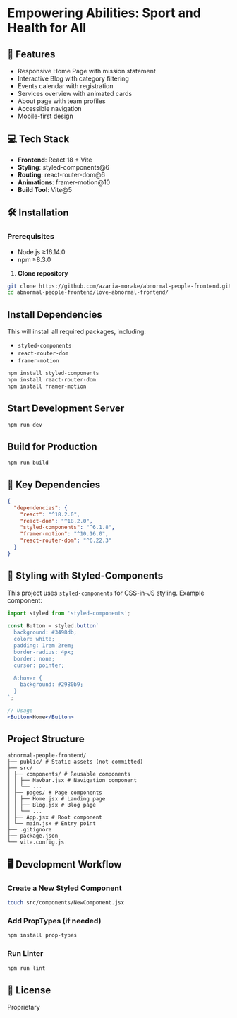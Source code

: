 
# Empowering Abilities: Sport and Health for All

## 🌟 Features
- Responsive Home Page with mission statement
- Interactive Blog with category filtering
- Events calendar with registration
- Services overview with animated cards
- About page with team profiles
- Accessible navigation
- Mobile-first design

## 💻 Tech Stack
- **Frontend**: React 18 + Vite
- **Styling**: styled-components@6
- **Routing**: react-router-dom@6
- **Animations**: framer-motion@10
- **Build Tool**: Vite@5

## 🛠️ Installation

### Prerequisites
- Node.js ≥16.14.0
- npm ≥8.3.0

1. **Clone repository**
```bash
git clone https://github.com/azaria-morake/abnormal-people-frontend.git
cd abnormal-people-frontend/love-abnormal-frontend/
```

## Install Dependencies  
This will install all required packages, including:  

- `styled-components`  
- `react-router-dom`  
- `framer-motion`  

```bash
npm install styled-components
npm install react-router-dom
npm install framer-motion
```

## Start Development Server

```bash
npm run dev
```

## Build for Production

```bash
npm run build
```

## 🔧 Key Dependencies  

```json
{
  "dependencies": {
    "react": "^18.2.0",
    "react-dom": "^18.2.0",
    "styled-components": "^6.1.8",
    "framer-motion": "^10.16.0",
    "react-router-dom": "^6.22.3"
  }
}
```
## 🎨 Styling with Styled-Components  

This project uses `styled-components` for CSS-in-JS styling. Example component:  

```jsx
import styled from 'styled-components';

const Button = styled.button`
  background: #3498db;
  color: white;
  padding: 1rem 2rem;
  border-radius: 4px;
  border: none;
  cursor: pointer;

  &:hover {
    background: #2980b9;
  }
`;

// Usage
<Button>Home</Button>
```
## Project Structure
```
abnormal-people-frontend/ 
├── public/ # Static assets (not committed) 
├── src/ 
│ ├── components/ # Reusable components 
│ │ ├── Navbar.jsx # Navigation component 
│ │ └── ... 
│ ├── pages/ # Page components 
│ │ ├── Home.jsx # Landing page 
│ │ ├── Blog.jsx # Blog page 
│ │ └── ... 
│ ├── App.jsx # Root component 
│ └── main.jsx # Entry point 
├── .gitignore 
├── package.json 
└── vite.config.js
```


## 🖥️ Development Workflow  

### Create a New Styled Component  
```bash
touch src/components/NewComponent.jsx
```
### Add PropTypes (if needed)
```bash
npm install prop-types
```
### Run Linter
```bash
npm run lint
```
## 📜 License  
Proprietary

